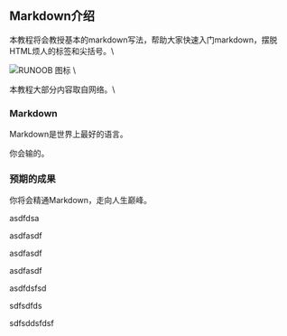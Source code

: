 ## Markdown介绍
本教程将会教授基本的markdown写法，帮助大家快速入门markdown，摆脱HTML烦人的标签和尖括号。\ 

![RUNOOB 图标](http://static.runoob.com/images/runoob-logo.png)   \

本教程大部分内容取自网络。\

### Markdown
Markdown是世界上最好的语言。  

你会输的。

### 预期的成果
你将会精通Markdown，走向人生巅峰。

asdfdsa  

asdfasdf  

asdfasdf  

asdfasdf  

asdfdsfsd  

sdfsdfds  

sdfsddsfdsf  

